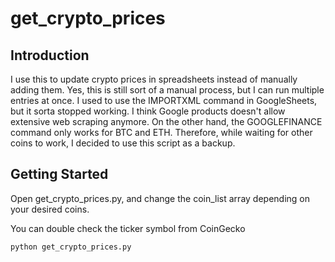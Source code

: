 # get_crypto_prices

## Introduction
I use this to update crypto prices in spreadsheets instead of manually adding them. Yes, this is still sort of a manual process, but I can run multiple entries at once. I used to use the IMPORTXML command in GoogleSheets, but it sorta stopped working. I think Google products doesn't allow extensive web scraping anymore. On the other hand, the GOOGLEFINANCE command only works for BTC and ETH. Therefore, while waiting for other coins to work, I decided to use this script as a backup.

## Getting Started
Open get_crypto_prices.py, and change the coin_list array depending on your desired coins.

You can double check the ticker symbol from CoinGecko

```
python get_crypto_prices.py
```
